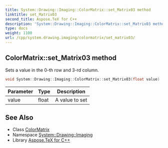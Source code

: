 ```yaml
---
title: System::Drawing::Imaging::ColorMatrix::set_Matrix03 method
linktitle: set_Matrix03
second_title: Aspose.TeX for C++
description: 'System::Drawing::Imaging::ColorMatrix::set_Matrix03 method. Sets a value in the 0-th row and 3-rd column in C++.'
type: docs
weight: 1100
url: /cpp/system.drawing.imaging/colormatrix/set_matrix03/
---
```

## ColorMatrix::set_Matrix03 method


Sets a value in the 0-th row and 3-rd column.

```cpp
void System::Drawing::Imaging::ColorMatrix::set_Matrix03(float value)
```


| Parameter | Type | Description |
| --- | --- | --- |
| value | float | A value to set |

## See Also

* Class [ColorMatrix](../)
* Namespace [System::Drawing::Imaging](../../)
* Library [Aspose.TeX for C++](../../../)
